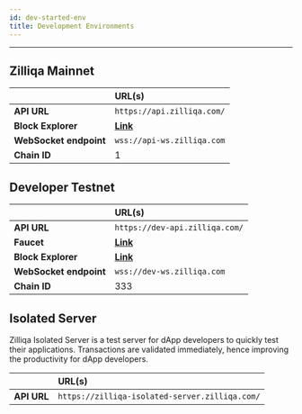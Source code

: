 ```yaml
---
id: dev-started-env
title: Development Environments
---
```


---

## Zilliqa Mainnet

|          | URL(s) |
|:---------|:-------|
| **API URL** | `https://api.zilliqa.com/` |
| **Block Explorer** | [**Link**](https://viewblock.io/zilliqa) |
| **WebSocket endpoint** | `wss://api-ws.zilliqa.com` |
| **Chain ID** | 1 |


## Developer Testnet

|          | URL(s) |
|:---------|:-------|
| **API URL** | `https://dev-api.zilliqa.com/` |
| **Faucet** | [**Link**](https://dev-wallet.zilliqa.com) |
| **Block Explorer** | [**Link**](https://viewblock.io/zilliqa?network=testnet) |
| **WebSocket endpoint** | `wss://dev-ws.zilliqa.com` |
| **Chain ID** | 333 |

## Isolated Server
Zilliqa Isolated Server is a test server for dApp developers to quickly test their applications. Transactions are validated immediately, hence improving the productivity for dApp developers.

|          | URL(s) |
|:---------|:-------|
| **API URL** | `https://zilliqa-isolated-server.zilliqa.com/` |
